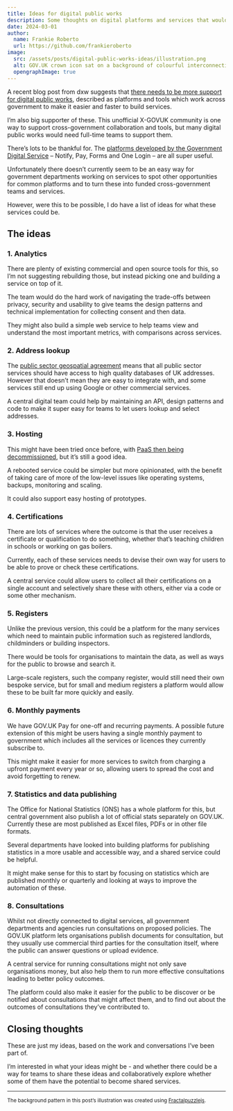 ```yaml
---
title: Ideas for digital public works
description: Some thoughts on digital platforms and services that would be helpful for cross-government teams.
date: 2024-03-01
author:
  name: Frankie Roberto
  url: https://github.com/frankieroberto
image:
  src: /assets/posts/digital-public-works-ideas/illustration.png
  alt: GOV.UK crown icon sat on a background of colourful interconnecting shapes.
  opengraphImage: true
---
```


A recent blog post from dxw suggests that [there needs to be more support for digital public works](https://www.dxw.com/2024/01/there-needs-to-be-more-support-for-digital-public-works/), described as platforms and tools which work across government to make it easier and faster to build services.

I’m also big supporter of these. This unofficial X-GOVUK community is one way to support cross-government collaboration and tools, but many digital public works would need full-time teams to support them.

There’s lots to be thankful for. The [platforms developed by the Government Digital Service](https://www.gov.uk/service-toolkit#platforms-and-tools) – Notify, Pay, Forms and One Login – are all super useful.

Unfortunately there doesn’t currently seem to be an easy way for government departments working on services to spot other opportunities for common platforms and to turn these into funded cross-government teams and services.

However, were this to be possible, I do have a list of ideas for what these services could be.

## The ideas

### 1. Analytics

There are plenty of existing commercial and open source tools for this, so I’m not suggesting rebuilding those, but instead picking one and building a service on top of it.

The team would do the hard work of navigating the trade-offs between privacy, security and usability to give teams the design patterns and technical implementation for collecting consent and then data.

They might also build a simple web service to help teams view and understand the most important metrics, with comparisons across services.

### 2. Address lookup

The [public sector geospatial agreement](https://www.ordnancesurvey.co.uk/customers/public-sector/public-sector-geospatial-agreement) means that all public sector services should have access to high quality databases of UK addresses. However that doesn’t mean they are easy to integrate with, and some services still end up using Google or other commercial services.

A central digital team could help by maintaining an API, design patterns and code to make it super easy for teams to let users lookup and select addresses.

### 3. Hosting

This might have been tried once before, with [PaaS then being decommissioned](https://gds.blog.gov.uk/2022/07/12/why-weve-decided-to-decommission-gov-uk-paas-platform-as-a-service/), but it’s still a good idea.

A rebooted service could be simpler but more opinionated, with the benefit of taking care of more of the low-level issues like operating systems, backups, monitoring and scaling.

It could also support easy hosting of prototypes.

### 4. Certifications

There are lots of services where the outcome is that the user receives a certificate or qualification to do something, whether that’s teaching children in schools or working on gas boilers.

Currently, each of these services needs to devise their own way for users to be able to prove or check these certifications.

A central service could allow users to collect all their certifications on a single account and selectively share these with others, either via a code or some other mechanism.

### 5. Registers

Unlike the previous version, this could be a platform for the many services which need to maintain public information such as registered landlords, childminders or building inspectors.

There would be tools for organisations to maintain the data, as well as ways for the public to browse and search it.

Large-scale registers, such the company register, would still need their own bespoke service, but for small and medium registers a platform would allow these to be built far more quickly and easily.

### 6. Monthly payments

We have GOV.UK Pay for one-off and recurring payments. A possible future extension of this might be users having a single monthly payment to government which includes all the services or licences they currently subscribe to.

This might make it easier for more services to switch from charging a upfront payment every year or so, allowing users to spread the cost and avoid forgetting to renew.

### 7. Statistics and data publishing

The Office for National Statistics (ONS) has a whole platform for this, but central government also publish a lot of official stats separately on GOV.UK. Currently these are most published as Excel files, PDFs or in other file formats.

Several departments have looked into building platforms for publishing statistics in a more usable and accessible way, and a shared service could be helpful.

It might make sense for this to start by focusing on statistics which are published monthly or quarterly and looking at ways to improve the automation of these.

### 8. Consultations

Whilst not directly connected to digital services, all government departments and agencies run consultations on proposed policies. The GOV.UK platform lets organisations publish documents for consultation, but they usually use commercial third parties for the consultation itself, where the public can answer questions or upload evidence.

A central service for running consultations might not only save organisations money, but also help them to run more effective consultations leading to better policy outcomes.

The platform could also make it easier for the public to be discover or be notified about consultations that might affect them, and to find out about the outcomes of consultations they’ve contributed to.

## Closing thoughts

These are just my ideas, based on the work and conversations I’ve been part of.

I’m interested in what your ideas might be - and whether there could be a way for teams to share these ideas and collaboratively explore whether some of them have the potential to become shared services.

---

<small>The background pattern in this post’s illustration was created using [Fractalpuzzlejs](https://github.com/proceduraljigsaw/Fractalpuzzlejs).</small>
